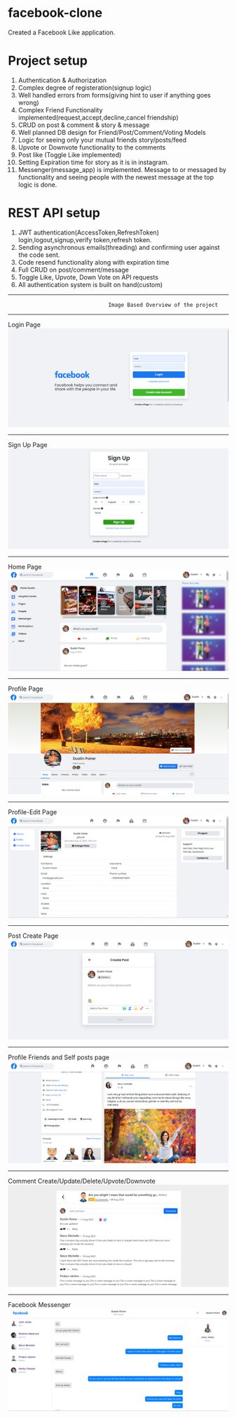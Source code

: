 # facebook-clone

Created a Facebook Like
application.                                                                                                                                
# Project setup
1. Authentication & Authorization
2. Complex degree of registeration(signup logic)
3. Well handled errors from forms(giving hint to user if anything goes wrong)
4. Complex Friend Functionality implemented(request,accept,decline,cancel friendship)
5. CRUD on post & comment & story & message
6. Well planned DB design for Friend/Post/Comment/Voting Models
7. Logic for seeing only your mutual friends story/posts/feed
8. Upvote or Downvote functionality to the comments
9. Post like (Toggle Like implemented)
10. Setting Expiration time for story as it is in instagram.
11. Messenger(message_app) is implemented. Message to or messaged by functionality and seeing people with the newest
    message at the top logic is done.

# REST API setup 
1. JWT authentication(AccessToken,RefreshToken) login,logout,signup,verify token,refresh token.
2. Sending asynchronous emails(threading) and confirming user against the code sent.
3. Code resend functionality along with expiration time
4. Full CRUD on post/comment/message
5. Toggle Like, Upvote, Down Vote on API requests
6. All authentication system is built on hand(custom)
___

                                    Image Based Overview of the project

___

Login Page
![img_6.png](static/img_6.png)
___
Sign Up Page
![img_7.png](static/img_7.png)
___

Home Page
![img.png](static/img.png)

___
Profile Page
![img_1.png](static/img_1.png)
___
Profile-Edit Page
![img_3.png](static/img_3.png)
___
Post Create Page
![img_4.png](static/img_4.png)
___
Profile Friends and Self posts page
![img_5.png](static/img_5.png)
___
Comment Create/Update/Delete/Upvote/Downvote
![img_8.png](static/img_8.png)
___
Facebook Messenger
![img.png](static/message.png)
